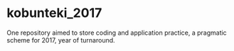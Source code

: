 # kobunteki_2017
One repository aimed to store coding and application practice, a pragmatic scheme for 2017, year of turnaround.
